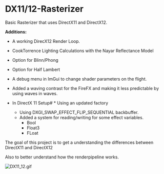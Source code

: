 # DX11/12-Rasterizer

Basic Rasterizer that uses DirectX11 and DirectX12.

**Additions:**

* A working DirecX12 Render Loop.
* CookTorrence Lighting Calculations with the Nayar Reflectance Model
* Option for Blinn/Phong
* Option for Half Lambert
* A debug menu in ImGui to change shader parameters on the flight.
* Added a waving contrast for the FireFX and making it less predictable by using waves in waves.
* In DirectX 11 Setup# * Using an updated factory

  * Using DXGI_SWAP_EFFECT_FLIP_SEQUENTIAL backbuffer.
  * Added a system for reading/writing  for some effect variables.
    * Bool
    * Float3
    * FLoat

The goal of this project is to get a understanding the differences between DirectX11 and DirectX12

Also to better understand how the renderpipeline works.

![DX11_12.gif](assets/DX11_12.gif)
